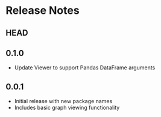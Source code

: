 # Release Notes

## HEAD

## 0.1.0

- Update Viewer to support Pandas DataFrame arguments

## 0.0.1

- Initial release with new package names
- Includes basic graph viewing functionality
